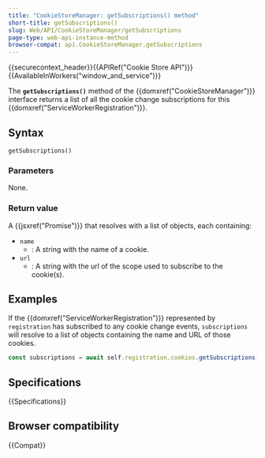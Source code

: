 ```yaml
---
title: "CookieStoreManager: getSubscriptions() method"
short-title: getSubscriptions()
slug: Web/API/CookieStoreManager/getSubscriptions
page-type: web-api-instance-method
browser-compat: api.CookieStoreManager.getSubscriptions
---
```


{{securecontext_header}}{{APIRef("Cookie Store API")}}{{AvailableInWorkers("window_and_service")}}

The **`getSubscriptions()`** method of the {{domxref("CookieStoreManager")}} interface returns a list of all the cookie change subscriptions for this {{domxref("ServiceWorkerRegistration")}}.

## Syntax

```js-nolint
getSubscriptions()
```

### Parameters

None.

### Return value

A {{jsxref("Promise")}} that resolves with a list of objects, each containing:

- `name`
  - : A string with the name of a cookie.
- `url`
  - : A string with the url of the scope used to subscribe to the cookie(s).

## Examples

If the {{domxref("ServiceWorkerRegistration")}} represented by `registration` has subscribed to any cookie change events, `subscriptions` will resolve to a list of objects containing the name and URL of those cookies.

```js
const subscriptions = await self.registration.cookies.getSubscriptions();
```

## Specifications

{{Specifications}}

## Browser compatibility

{{Compat}}
